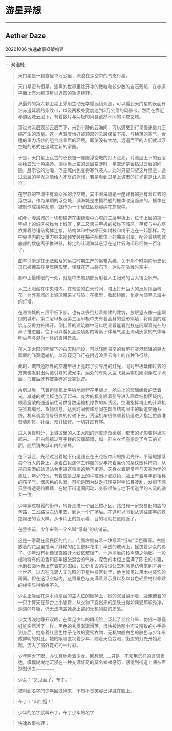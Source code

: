 # 游星异想
-- -
## Aether Daze
20201006 快速故事框架构建
-- -
一 濒海城
>天门星是一颗直径12万公里，流浪在深空中的气态行星。

>天门星没有恒星，漆黑的世界里除开冰的微粒和较少数的岩石残骸，在赤道平面上有六颗卫星以近圆的轨道绕转。

>从最外的第六颗卫星上采用主动光学望远镜观测，可以看到天门星的表面有沿赤道延展的条纹带，以及两极处宽度达到3万公里的风暴带。然而在靠近赤道区域云层下，有着数片与两极的风暴截然不同的平稳空域。

>穿过对流层顶部云层而下，来到宁静的云海间，可以感受到行星慢速重力压缩产生的热量。这一点温度恰好被顶部的云层保留下来，与稀薄的空气、合适的重力巧妙的组合成宜居的环境。即使没有大地，远道而至的人们就以浮空城的形式在这建立新的家园。

>于是，天门星上亘古的长夜被一座座浮空城的灯火点亮，对流层上下的云层亦给五光十色染透。偶尔当上空的云层变薄时，星空还是会钻过云层的间隙，展示它的浩瀚，浮空城内也变得寒气袭人。此时只要仰望这片星空，透过云层的星光总能给人不尽的遐想，若是看到卫星上城市的灯光更是让人振奋。

>在宁静的空域中有着众多的浮空城，其中濒海城是一座鲜有的拥有着过去的浮空城。作为早期的浮空城，濒海城是由播种船的框体改造而来的。框体在被制作成播种船前，就作为一个居住区划容纳在旗舰中。

>如今，濒海城的一切都建造在围绕着中心塔的三层甲板上，位于上层的第一甲板上的城区被称为上城区；第二及第三甲板的被称下城区。甲板与中心塔依靠着纺锤结构体连接，结构体和中央塔正如树枝和树干连在一起那样。为中央塔内的反重力桩本是预安装在播种船框体上的曲率引擎，配合着结构体底部的数座离子推进器，稳定的让濒海城悬浮在这片云海间已经快一百年了。

>曲率引擎是在无法触及的远古时期生产的黑箱系统，关于那个时期的历史记录已被掩盖在星辰阴影里，埋藏在万古磐石下，迷失在浩瀚时空中。

>都市上最耀眼的一处，就是中央塔顶部反射着人工阳光的巨大镜面帆布。

>人工太阳藏在中央塔内，在预设的白天时间，塔上打开巨大的反射镜面帆布，为浮空城的上城区带来光与热；在夜里，收起镜面，化身为漆黑云海中的灯塔。

>在濒海城的三层甲板下部，也有众多倒挂着修建的建筑，放眼望去像一座颠倒的城市。第二层甲板及第三层甲板中央有着高耸的弧形隔墙，将周围的建筑与反重力桩隔开。倒挂着的建筑群中可以明显看能看到数座闪耀着光芒的离子推进器，往下可以看见高速喷射的等离子体与气星上流动灰蒙的气体与粉尘与与混为一体的奇特景象。

>在人工太阳的照耀下的白天时间段，可以轻而易举的看见在空港起降的巨大翼展的飞翼运输机，以及窥见飞行在附近漆黑云海上的各种飞行器。

>此时，城市边际外的空港甲板上亮起了引导用的灯光，同时甲板延伸过去的方向也发射出两道引导的激光束。远处的有架大型飞翼运输机刚刚穿过平流层，飞翼后还有被撕碎的云雾轨迹。

>片刻过后，飞翼运输机上平稳地滑行在甲板上，舱头上的玻璃缓缓的泛着光，减速的扰流板也收了起来。庞大的机身顺着引导进入圆盘结构区域内，顺着宽敞的通道前往可供复数运输机停靠的卸货区。空港指挥塔上的计算机将货机编号，货物信息，达到时间传递给同在圆盘结构层中的轨道交通系统。机车调度信号很快的传递下去，货运机车很快顺着轨道进入指定位置准备装卸货、补给、预订检修。一切井然有序。

>进入黄昏时分，上城区里的人工太阳的亮度逐渐柔弱，都市的光影变得逼仄起来。一群白鸽掠过写字楼的玻璃幕墙，如一群白衣怪盗偷走了今天的光阴，随后消失城市内的某处。

>在下城区，光经过沿着地下街道铺设在天花板中间的照明光纤，平等地撒落每个行人的身上。身着白色连体工作服的少年挎着廉价的条纹塑料挎包，从来自空港的轨道站台走进这喧嚣的地下街道。这身衣着是常年与天空为伴的象征，年少的他，有着应是卫星上的种植圈小麦肤色，脸上有着与年龄相称的孩子气。烟灰色的头发，可能是因为缺乏打理变得稍长且凌乱，发梢下两只黑得透亮的眼睛，在地下街道间闪动，身影很快与地下街道里的人流的融为一体。

>少年穿过喧嚣的街市，转身走进一个居民楼小区，路过有一家交易旧物店的弯路，二岔路往右边走去，到达一个广场后。在这可以闻到从通往庙宇的狭路飘出的香火味。从卡片上的提示看，目的地就在这附近了。


<!-- 来自天门卫二御临（天门星第二颗卫星）的飞翼运输机穿过大气，来到濒海城。同着相关货物一起运出货舱，随后被移交给一家防务承包商。前来接收物资的承包商工作人员，都穿着的整齐划一的工作制服，制服上有被箭矢射穿的翅膀的标志。完成入港手续后，他们交给少年一套相似的白色工作制服，并交给他一张卡片。没有过多的犹豫，少年带着新的衣物走进工作人员为他准备的充气小帐篷，即刻换上了白色的连体工作服，工作服上箭矢射穿翅膀的标志格外的显眼，这使他看起来像是某个飞行器整备班组成员。 -->

>在黑夜前，少年来到一个名叫“纸岛”的店铺前。

>这是一家藏在居民区的门店，门面左侧有着一块写着“纸岛”深色牌匾。右侧放着的花盘里插满了鲜艳的红色塑料花束；半透的玻璃上，摇曳着少女的影子。少年没有犹豫径直推开木纹框玻璃门，一声清脆的铃声随之响起。一股植物特有的沁香和陈年纸张混合的气味，深色的木柜上摆满了陈旧的书籍，水磨石面地板上有着花的图纹，过份复古的摆设让杰利感觉仿佛来到了另一个世界。过去在充满人工光照的卫星种植区划里，他也曾见过用木材装饰的房间。但在这浮空城内，这番景色与充满着显示屏以及以各色轻质材料修建的楼宇显得格格不入。

>少女正静坐在深木色茶台的主人位的圈椅上，她的双目紧闭着，脸庞倚着的一只手臂支在茶台上小憩着，从衣物下露出来的肌肤白得如陶瓷那般秀净，淡淡的呼吸，仍无法掩盖她身上那如无机物般的质感。

>少女浅浅地睁开双眼，在看见少年的瞬间脸上泛起了丝丝红晕，仿佛一尊瓷娃娃突然活了一样。黑色的秀发渐渐滑落，很快被她那小巧又精致的小手捋到身后。她身着红黑色格子花纹的宽松衣物，无机物般白色的肤色与少年形成鲜明的对比。她的眼睛直视着少年，随着天色变暗，街边的灯光开始亮起，流入了窗外霓虹的一片彩。

>少年睁大了眼，亦认真地看着少女，回想起......只是，不知用怎样的言语表达，模模糊糊地沉浸在一种充满好奇的莫名幸福感历，感觉到街道上嘈杂声渐渐远去————

>少女："又见面了，布丁。"

>被叫到名字的少年回过神来，不知不觉笑容已洋溢在脸上。

>布丁："山红姐！"

>少年的名字就叫布丁，布丁少年的名字

>快速故事构建：